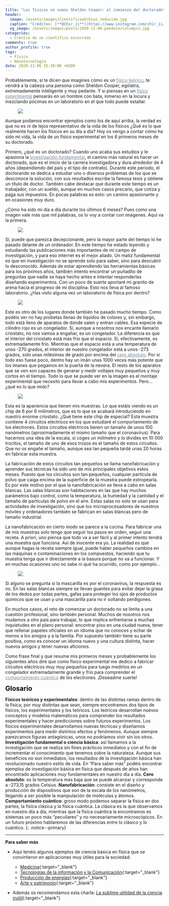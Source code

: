 ```yaml
---
title: "Los físicos no somos Sheldon Cooper: el comienzo del doctorado"
header:
  image: /assets/images/CientificasErbias_reducida.jpg
  caption: "Créditos: [**@Chir_ii**](https://www.instagram.com/chir_ii/?hl=en)"
  og_image: /assets/images/posts/2020-11-06-pendulo/columpio.jpg 
categories:
  - Crónica de un científico encerrado
comments: true
author_profile: true
tags:
  - Física
  - Nanotecnología
date: 2020-11-06 15:30:00 +0200
--- 
```


Probablemente, si te dicen que imagines cómo es un <a style="color:lightslategray" href="https://cientificaserbias.github.io/blog/crónica%20de%20un%20científico%20encerrado/ComienzoDelDoctorado/index.html#target">físico teórico</a>, te vendrá a la cabeza una persona como Sheldon Cooper, ególatra, extremadamente inteligente y muy pedante. Y si piensas en un <a style="color:lightslategray" href="https://cientificaserbias.github.io/blog/crónica%20de%20un%20científico%20encerrado/ComienzoDelDoctorado/index.html#target">físico experimental</a> pensarás en un hombre con bata, inmerso en la locura y mezclando pócimas en un laboratorio en el que todo puede estallar. 

<figure>
	<img src="{{ site.url }}{{ site.baseurl }}/assets/images/posts/2020-02-02-ComienzoDelDoctorado/Sheldon.jpg"/>
</figure>

Aunque podamos encontrar ejemplos como los de aquí arriba, la verdad es que no es ni de lejos representativo de la vida de los físicos ¿Qué es lo que realmente hacen los físicos en su día a día? Hoy os vengo a contar cómo ha sido mi vida, la vida de un físico experimental en los 6 primeros meses de su doctorado.

Primero, ¿qué es un doctorado? Cuando uno acaba sus estudios y le apasiona la <a style="color:lightslategray" href="https://cientificaserbias.github.io/blog/crónica%20de%20un%20científico%20encerrado/ComienzoDelDoctorado/index.html#target">investigación fundamental</a>, el camino más natural es hacer un doctorado, que es el inicio de la carrera investigadora y dura alrededor de 4 años (dependiendo del país y el tipo de contrato). Durante este periodo, el doctorando se dedica a estudiar uno o diversos problemas de los que se desconoce la solución, con sus resultados escribe la famosa tesis y obtiene un título de doctor. También cabe destacar que durante este tiempo  es un trabajador, con un sueldo, aunque en muchos casos precario, que cotiza y paga sus impuestos. En pocas palabras es esto: un camino apasionante y en ocasiones muy duro.

¿Cómo ha sido mi día a día durante los últimos 6 meses? Pues como una imagen vale más que mil palabras, os lo voy a contar con imágenes. Aquí va la primera.

<figure>
	<img src="{{ site.url }}{{ site.baseurl }}/assets/images/posts/2020-02-02-ComienzoDelDoctorado/Ordenador.jpg"/>
</figure>

Sí, puede que parezca decepcionante, pero la mayor parte del tiempo lo he pasado delante de un ordenador. En este tiempo he estado leyendo y estudiando las publicaciones más importantes de mi campo de investigación, y para eso internet es el mejor aliado. Un matiz fundamental es que en investigación no se aprende solo para saber, sino para descubrir lo desconocido. Además de estar aprendiendo las herramientas básicas para los próximos años, también intento encontrar un puñadito de preguntas que nadie se haya hecho antes e intentar responderlas diseñando experimentos. Con un poco de suerte aportaré mi granito de arena hacia el progreso de mi disciplina. Esto nos lleva al famoso laboratorio. ¿Has visto alguna vez un laboratorio de física por dentro? 

<figure>
	<img src="{{ site.url }}{{ site.baseurl }}/assets/images/posts/2020-02-02-ComienzoDelDoctorado/Lab.jpeg"/>
</figure>

Este es otro de los lugares donde también he pasado mucho tiempo. Como podéis ver no hay probetas llenas de líquidos de colores y, sin embargo, todo está lleno de aparatos de dónde salen y entran cables. Esa especie de cilindro rojo es un congelador. Sí, aunque a nosotros nos encante llamarlo criostato, no nos vamos a engañar, es un congelador. La diferencia es que el interior del criostato está más frío que el espacio. Sí, efectivamente, es extremadamente frío. Mientras que el espacio está a una temperatura de unos -270 grados, el interior de nuestro congelador está a unos -273 grados, solo unas milésimas de grado por encima del <a style="color:lightslategray" href="https://cientificaserbias.github.io/blog/crónica%20de%20un%20científico%20encerrado/ComienzoDelDoctorado/index.html#target">cero absoluto</a>. Por si todo eso fuese poco, dentro hay un imán unas 1000 veces más potente que los imanes que pegamos en la puerta de la nevera. El resto de los aparatos que se ven son capaces de generar y medir voltajes muy pequeños y muy cortos en el tiempo. Todo lo que se puede ver en la imagen es el montaje experimental que necesito para llevar a cabo mis experimentos. Pero… ¿qué es lo que mido?

<figure>
	<img src="{{ site.url }}{{ site.baseurl }}/assets/images/posts/2020-02-02-ComienzoDelDoctorado/Muestras.jpg"/>
</figure>

Esta es la apariencia que tienen mis muestras. Lo que estáis viendo es un chip de 6 por 6 milímetros, que es lo que se acabará introduciendo en nuestro enorme criostato. ¿Qué tiene este chip de especial? Esta muestra contiene 4 circuitos eléctricos en los que estudiaré el comportamiento de los electrones. Estos circuitos eléctricos tienen un tamaño de unos 100 nanómetros (aproximadamente el mismo tamaño que el coronavirus). Para hacernos una idea de la escala, si coges un milímetro y lo divides en 10 000 trocitos, el tamaño de uno de esos trozos es el tamaño de estos circuitos. Que no os engañe el tamaño, aunque sea tan pequeña tardé unas 20 horas en fabricar esta muestra.

La fabricación de estos circuitos tan pequeños se llama nanofabricación y aprender sus técnicas ha sido uno de mis principales objetivos estos meses. Puesto que los circuitos son tan pequeños, cualquier partícula de polvo que caiga encima de la superficie de la muestra puede estropearla. Es por este motivo por el que la nanofabricación se lleva a cabo en salas blancas. Las salas blancas son habitaciones en las que hay muchos parámetros bajo control, como la temperatura, la humedad y la cantidad y el tamaño de partículas de polvo en el aire. Estas salas no solo se usan para actividades de investigación, sino que los microprocesadores de nuestros móviles y ordenadores también se fabrican en salas blancas pero de tamaño industrial.

La nanofabricación en cierto modo se parece a la cocina. Para fabricar una de mis muestras solo tengo que seguir los pasos en orden, seguir una receta. A priori, uno piensa que todo va a ser fácil y al primer intento tendrá una muestra que funciona. Así de inocente era yo. La realidad es que aunque hagas la receta siempre igual, puede haber pequeños cambios en las máquinas o contaminaciones en los compuestos, haciendo que tu muestra tenga que ir directamente a la basura porque no va a funcionar. Y en muchas ocasiones uno no sabe ni qué ha ocurrido, como por ejemplo…

<figure>
	<img src="{{ site.url }}{{ site.baseurl }}/assets/images/posts/2020-02-02-ComienzoDelDoctorado/SalaBlanca.jpg"/>
</figure>

Si alguno se pregunta si la mascarilla es por el coronavirus, la respuesta es no. En las salas blancas siempre se llevan guantes para evitar dejar la grasa de los dedos por todas partes, gafas para proteger los ojos de productos químicos que se usan y una mascarilla para no ir soltando perdigones.

En muchos casos, el reto de comenzar un doctorado no se limita a una cuestión profesional, sino también personal. Muchos de nosotros nos mudamos a otro país para trabajar, lo que implica enfrentarse a muchas inquietudes en el plano personal: encontrar piso en una ciudad nueva, tener que rellenar papeles oficiales en un idioma que no conoces y echar de menos a los amigos y a la familia. Por supuesto también tiene su parte positiva, como es conocer un idioma nuevo y una cultura distinta, hacer nuevos amigos y tener nuevas aficiones. 

Como frase final y que resume mis primeros meses y probablemente los siguientes años diré que como físico experimental me dedico a fabricar circuitos eléctricos muy muy pequeños para luego medirlos en un congelador extremadamente grande y frío para comprender el <a style="color:lightslategray" href="https://cientificaserbias.github.io/blog/crónica%20de%20un%20científico%20encerrado/ComienzoDelDoctorado/index.html#target">comportamiento cuántico</a> de los electrones. ¡Deseadme suerte!


<span style="font-size:1.5em"><a id="target" style= "color:black"><b>Glosario</b></a></span>
&nbsp;   
<span style="font-size:1.25em"> 
	
**Físicos teóricos y experimentales**: dentro de las distintas ramas dentro de la física, por muy distintas que sean, siempre encontramos dos tipos de físicos, los experimentales y los teóricos. Los teóricos desarrollan nuevos conceptos y modelos matemáticos para comprender los resultados experimentales y hacer predicciones sobre futuros experimentos. Los físicos experimentales desarrollamos nuevas técnicas y diseñamos experimentos para medir distintos efectos y fenómenos. Aunque siempre parezcamos figuras antagónicas, unos no podríamos vivir sin los otros.	
**Investigación fundamental o ciencia básica**: así llamamos a la investigación que se realiza sin fines prácticos inmediatos y con el fin de incrementar el conocimiento que tenemos sobre la naturaleza. Aunque sus beneficios no son inmediatos, los resultados de la investigación básica han revolucionado nuestro estilo de vida. En “Para saber más” podéis encontrar ejemplos de investigación básica en física que después de años han encontrado aplicaciones muy fundamentales en nuestro día a día.
**Cero absoluto**: es la temperatura más baja que se puede alcanzar y corresponde a -273,15 grados Celsius.
**Nanofabricación**: consiste en el diseño y producción de dispositivos que son de la escala de los nanómetros, llegando a ser posible la manipulación de moléculas y átomos. 
**Comportamiento cuántico**: groso modo podemos separar la física en dos partes, la física clásica y la física cuántica. La clásica es la que observamos en nuestro día a día, mientras que la física cuántica la encontramos es sistemas un poco más “peculiares” y no necesariamente microscópicos. En un futuro próximo hablaremos de las diferencias entre lo clásico y lo cuántico.
</span>
{: .notice--primary}    

---
**Para saber más**
* Aquí tenéis algunos ejemplos de ciencia básica en física que se convirtieron en aplicaciones muy útiles para la sociedad:
	+ [Medicina](https://www.i-cpan.es/es/content/medicina){:target="_blank"}
	+ [Tecnologías de la información y la Comunicación](https://www.i-cpan.es/es/content/tecnolog%C3%ADas-de-la-informaci%C3%B3n-y-la-comunicaci%C3%B3n){:target="_blank"}
	+ [Producción de energías](https://www.i-cpan.es/es/content/energ%C3%ADa){:target="_blank"}
	+ [Arte y patrimonio](https://www.i-cpan.es/es/content/arte-y-patrimonio){:target="_blank"}

* Además os recomendamos esta charla: [La sublime utilidad de la ciencia inútil](https://www.youtube.com/watch?v=2b6oki_uo2s ){:target="_blank"}
